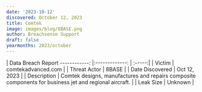 ```yaml
---
date: '2023-10-12'
discovered: October 12, 2023
title: Comtek
image: images/blog/8BASE.png
author: Breachsense Support
draft: false
yearmonths: 2023/october
---
```



| Data Breach Report
------------:     |:-------------:    | :-----:|
| Victim      | comtekadvanced.com      | 
| Threat Actor      | 8BASE      | 
| Date Discovered      | Oct 12, 2023      | 
| Description      | Comtek designs, manufactures and repairs composite components for business jet and regional aircraft.      | 
| Leak Size      | Unknown      | 

